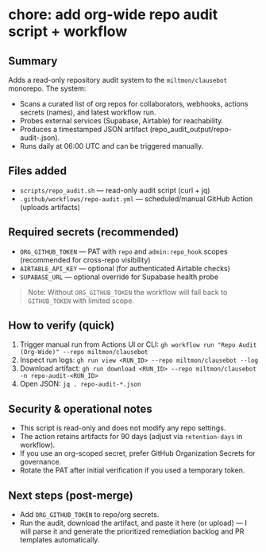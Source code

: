 # chore: add org-wide repo audit script + workflow

## Summary
Adds a read-only repository audit system to the `miltmon/clausebot` monorepo. The system:
- Scans a curated list of org repos for collaborators, webhooks, actions secrets (names), and latest workflow run.
- Probes external services (Supabase, Airtable) for reachability.
- Produces a timestamped JSON artifact (repo_audit_output/repo-audit-<timestamp>.json).
- Runs daily at 06:00 UTC and can be triggered manually.

## Files added
- `scripts/repo_audit.sh` — read-only audit script (curl + jq)
- `.github/workflows/repo-audit.yml` — scheduled/manual GitHub Action (uploads artifacts)

## Required secrets (recommended)
- `ORG_GITHUB_TOKEN` — PAT with `repo` and `admin:repo_hook` scopes (recommended for cross-repo visibility)
- `AIRTABLE_API_KEY` — optional (for authenticated Airtable checks)
- `SUPABASE_URL` — optional override for Supabase health probe

> Note: Without `ORG_GITHUB_TOKEN` the workflow will fall back to `GITHUB_TOKEN` with limited scope.

## How to verify (quick)
1. Trigger manual run from Actions UI or CLI:
   `gh workflow run "Repo Audit (Org-Wide)" --repo miltmon/clausebot` 
2. Inspect run logs:
   `gh run view <RUN_ID> --repo miltmon/clausebot --log` 
3. Download artifact:
   `gh run download <RUN_ID> --repo miltmon/clausebot -n repo-audit-<RUN_ID>` 
4. Open JSON:
   `jq . repo-audit-*.json` 

## Security & operational notes
- This script is read-only and does not modify any repo settings.
- The action retains artifacts for 90 days (adjust via `retention-days` in workflow).
- If you use an org-scoped secret, prefer GitHub Organization Secrets for governance.
- Rotate the PAT after initial verification if you used a temporary token.

## Next steps (post-merge)
- Add `ORG_GITHUB_TOKEN` to repo/org secrets.
- Run the audit, download the artifact, and paste it here (or upload) — I will parse it and generate the prioritized remediation backlog and PR templates automatically.
